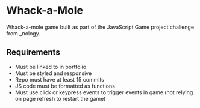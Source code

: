 # Whack-a-Mole

Whack-a-mole game built as part of the JavaScript Game project challenge from \_nology.

## Requirements

- Must be linked to in portfolio
- Must be styled and responsive
- Repo must have at least 15 commits
- JS code must be formatted as functions
- Must use click or keypress events to trigger events in game (not relying on page refresh to restart the game)
